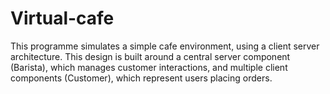 # Virtual-cafe
This programme simulates a simple cafe environment, using a client server architecture. This design is built around a central server component (Barista), which manages customer interactions, and multiple client components (Customer), which represent users placing orders.
